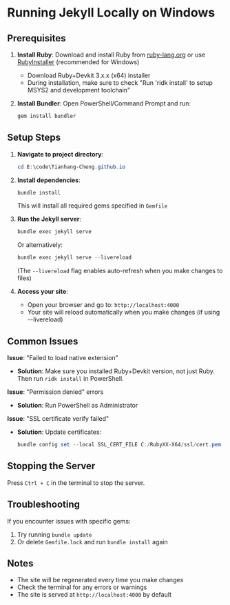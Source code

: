 # Running Jekyll Locally on Windows

## Prerequisites

1. **Install Ruby**: Download and install Ruby from [ruby-lang.org](https://www.ruby-lang.org/en/downloads/) or use [RubyInstaller](https://rubyinstaller.org/) (recommended for Windows)
   - Download Ruby+Devkit 3.x.x (x64) installer
   - During installation, make sure to check "Run 'ridk install' to setup MSYS2 and development toolchain"

2. **Install Bundler**: Open PowerShell/Command Prompt and run:
   ```powershell
   gem install bundler
   ```

## Setup Steps

1. **Navigate to project directory**:
   ```powershell
   cd E:\code\Tianhang-Cheng.github.io
   ```

2. **Install dependencies**:
   ```powershell
   bundle install
   ```
   This will install all required gems specified in `Gemfile`

3. **Run the Jekyll server**:
   ```powershell
   bundle exec jekyll serve
   ```
   
   Or alternatively:
   ```powershell
   bundle exec jekyll serve --livereload
   ```
   (The `--livereload` flag enables auto-refresh when you make changes to files)

4. **Access your site**:
   - Open your browser and go to: `http://localhost:4000`
   - Your site will reload automatically when you make changes (if using --livereload)

## Common Issues

**Issue**: "Failed to load native extension"
- **Solution**: Make sure you installed Ruby+Devkit version, not just Ruby. Then run `ridk install` in PowerShell.

**Issue**: "Permission denied" errors
- **Solution**: Run PowerShell as Administrator

**Issue**: "SSL certificate verify failed"
- **Solution**: Update certificates:
  ```powershell
  bundle config set --local SSL_CERT_FILE C:/RubyXX-X64/ssl/cert.pem
  ```

## Stopping the Server

Press `Ctrl + C` in the terminal to stop the server.

## Troubleshooting

If you encounter issues with specific gems:
1. Try running `bundle update`
2. Or delete `Gemfile.lock` and run `bundle install` again

## Notes

- The site will be regenerated every time you make changes
- Check the terminal for any errors or warnings
- The site is served at `http://localhost:4000` by default
